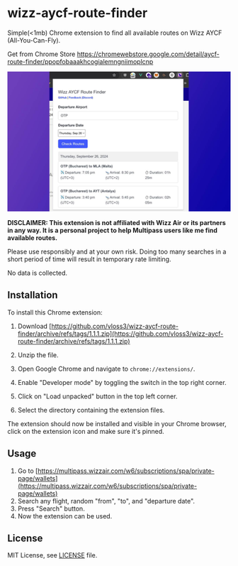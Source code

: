 # wizz-aycf-route-finder

Simple(<1mb) Chrome extension to find all available routes on Wizz AYCF (All-You-Can-Fly).

Get from Chrome Store https://chromewebstore.google.com/detail/aycf-route-finder/ppopfobaaakhcogialemngniimoplcnp

![Screenshot of the extension in use](screenshot.jpg)

**DISCLAIMER: This extension is not affiliated with Wizz Air or its partners in any way. It is a personal project to help Multipass users like me find available routes.**

Please use responsibly and at your own risk. Doing too many searches in a short period of time will result in temporary rate limiting.

No data is collected.

## Installation

To install this Chrome extension:

1. Download [https://github.com/vloss3/wizz-aycf-route-finder/archive/refs/tags/1.1.1.zip](https://github.com/vloss3/wizz-aycf-route-finder/archive/refs/tags/1.1.1.zip)

2. Unzip the file.

3. Open Google Chrome and navigate to `chrome://extensions/`.
3. Enable "Developer mode" by toggling the switch in the top right corner.
4. Click on "Load unpacked" button in the top left corner.
5. Select the directory containing the extension files.

The extension should now be installed and visible in your Chrome browser, click on the extension icon and make sure it's pinned.

## Usage

1. Go to [https://multipass.wizzair.com/w6/subscriptions/spa/private-page/wallets](https://multipass.wizzair.com/w6/subscriptions/spa/private-page/wallets)
2. Search any flight, random "from", "to", and "departure date".
3. Press "Search" button.
4. Now the extension can be used.

## License

MIT License, see [LICENSE](LICENSE) file.
